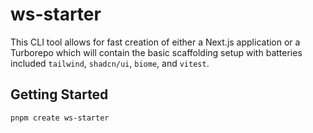 # ws-starter

This CLI tool allows for fast creation of either a Next.js application or a Turborepo which will contain the basic
scaffolding setup with batteries included `tailwind`, `shadcn/ui`, `biome`, and `vitest`.

## Getting Started

   ```shell 
   pnpm create ws-starter
   ```
